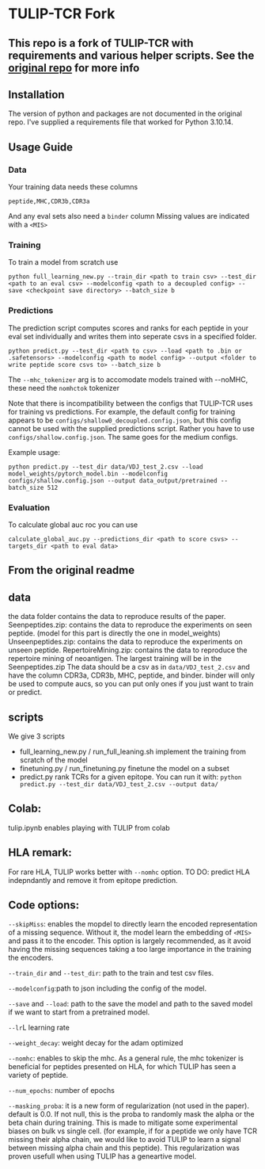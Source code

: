 # TULIP-TCR Fork

## This repo is a fork of TULIP-TCR with requirements and various helper scripts. See the [original repo](https://github.com/barthelemymp/TULIP-TCR) for more info

## Installation
The version of python and packages are not documented in the original repo. I've supplied a requirements file that worked for Python 3.10.14.


## Usage Guide

### Data
Your training data needs these columns
```
peptide,MHC,CDR3b,CDR3a
```
And any eval sets also need a ```binder``` column
Missing values are indicated with a ```<MIS>```
### Training
To train a model from scratch use
```
python full_learning_new.py --train_dir <path to train csv> --test_dir <path to an eval csv> --modelconfig <path to a decoupled config> --save <checkpoint save directory> --batch_size b 
```


### Predictions
The prediction script computes scores and ranks for each peptide in your eval set individually and writes them into seperate csvs in a specified folder.

```
python predict.py --test_dir <path to csv> --load <path to .bin or .safetensors> --modelconfig <path to model config> --output <folder to write peptide score csvs to> --batch_size b
```

The ```--mhc_tokenizer``` arg is to accomodate models trained with --noMHC, these need the ```nomhctok``` tokenizer

Note that there is incompatibility between the configs that TULIP-TCR uses for training vs predictions. For example, the default config for training appears to be ```configs/shallow0_decoupled.config.json```, but this config cannot be used with the supplied predictions script. Rather you have to use ```configs/shallow.config.json```. The same goes for the medium configs.

Example usage:
```
python predict.py --test_dir data/VDJ_test_2.csv --load model_weights/pytorch_model.bin --modelconfig configs/shallow.config.json --output data_output/pretrained --batch_size 512 
```

### Evaluation
To calculate global auc roc you can use 

```calculate_global_auc.py --predictions_dir <path to score csvs> --targets_dir <path to eval data>```


## From the original readme

## data
the data folder contains the data to reproduce results of the paper.
Seenpeptides.zip: contains the data to reproduce the experiments on seen peptide. (model for this part is directly the one in model_weights)
Unseenpeptides.zip: contains the data to reproduce the experiments on unseen peptide.
RepertoireMining.zip: contains the data to reproduce the repertoire mining of neoantigen.
The largest training will be in the Seenpeptides.zip
The data should be a csv as in `data/VDJ_test_2.csv`  and have the column CDR3a, CDR3b, MHC, peptide, and binder. binder will only be used to compute aucs, so you can put only ones if you just want to train or predict.



## scripts
We give 3 scripts 
 - full_learning_new.py / run_full_leaning.sh implement the training from scratch of the model
 - finetuning.py / run_finetuning.py finetune the model on a subset
 - predict.py rank TCRs for a given epitope. You can run it with: `python predict.py --test_dir data/VDJ_test_2.csv --output data/`


## Colab:
tulip.ipynb enables playing with TULIP from colab

## HLA remark:
For rare HLA, TULIP works better with `--nomhc` option. 
TO DO: predict HLA indepndantly and remove it from epitope prediction.


## Code options:
`--skipMiss`: enables the mopdel to directly learn the encoded representation of a missing sequence. Without it, the model learn the embedding of `<MIS>` and pass it to the encoder. This option is largely recommended, as it avoid having the missing sequences taking a too large importance in the training the encoders.

`--train_dir` and `--test_dir`: path to the train and test csv files.

`--modelconfig`:path to json including the config of the model.

`--save` and `--load`: path to the save the model and path to the saved model if we want to start from a pretrained model.

`--lr`L learning rate

`--weight_decay`: weight decay for the adam optimized

`--nomhc`: enables to skip the mhc. As a general rule, the mhc tokenizer is beneficial for peptides presented on HLA, for which TULIP has seen a variety of peptide.

`--num_epochs`: number of epochs

`--masking_proba`: it is a new form of regularization (not used in the paper). default is 0.0. If not null, this is the proba to randomly mask the alpha or the beta chain during training. This is made to mitigate some experimental biases on bulk vs single cell. (for example, if for a peptide we only have TCR missing their alpha chain, we would like to avoid TULIP to learn a signal between missing alpha chain and this peptide). This regularization was proven usefull when using TULIP has a geneartive model. 





